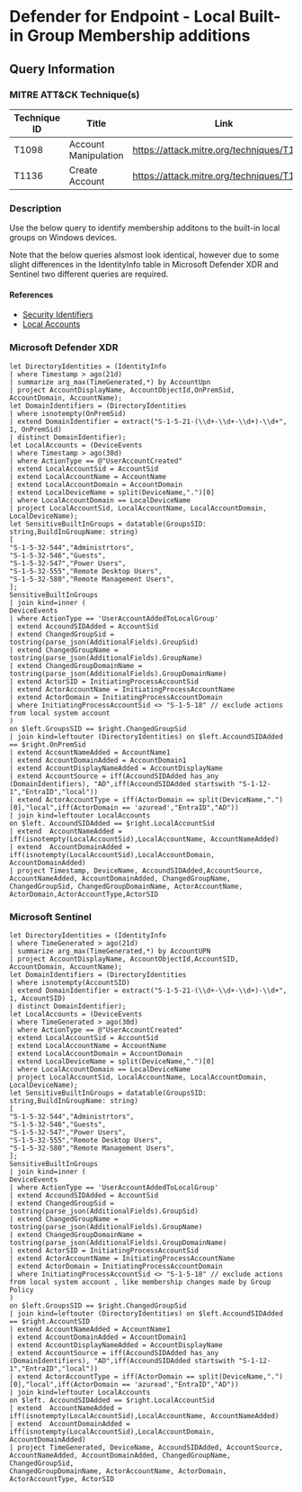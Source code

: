 # Defender for Endpoint - Local Built-in Group Membership additions

## Query Information

### MITRE ATT&CK Technique(s)

| Technique ID | Title    | Link    |
| ---  | --- | --- |
| T1098     | Account Manipulation | https://attack.mitre.org/techniques/T1098/ |
| T1136     |  Create Account | https://attack.mitre.org/techniques/T1136/ |

### Description

Use the below query to identify membership additons to the built-in local groups on Windows devices.

Note that the below queries alsmost look identical, however due to some slight differences in the IdentityInfo table in Microsoft Defender XDR and Sentinel two different queries are required.

#### References

- [Security Identifiers](https://learn.microsoft.com/en-us/windows-server/identity/ad-ds/manage/understand-security-identifiers)
- [Local Accounts](https://learn.microsoft.com/en-us/windows/security/identity-protection/access-control/local-accounts)

### Microsoft Defender XDR

```kql
let DirectoryIdentities = (IdentityInfo
| where Timestamp > ago(21d)
| summarize arg_max(TimeGenerated,*) by AccountUpn
| project AccountDisplayName, AccountObjectId,OnPremSid, AccountDomain, AccountName);
let DomainIdentifiers = (DirectoryIdentities
| where isnotempty(OnPremSid)
| extend DomainIdentifier = extract("S-1-5-21-(\\d+-\\d+-\\d+)-\\d+", 1, OnPremSid)
| distinct DomainIdentifier);
let LocalAccounts = (DeviceEvents
| where Timestamp > ago(30d)
| where ActionType == @"UserAccountCreated"
| extend LocalAccountSid = AccountSid
| extend LocalAccountName = AccountName
| extend LocalAccountDomain = AccountDomain
| extend LocalDeviceName = split(DeviceName,".")[0]
| where LocalAccountDomain == LocalDeviceName
| project LocalAccountSid, LocalAccountName, LocalAccountDomain, LocalDeviceName);
let SensitiveBuiltInGroups = datatable(GroupsSID: string,BuildInGroupName: string)
[
"S-1-5-32-544","Administrtors",
"S-1-5-32-546","Guests",
"S-1-5-32-547","Power Users",
"S-1-5-32-555","Remote Desktop Users",
"S-1-5-32-580","Remote Management Users",
];
SensitiveBuiltInGroups
| join kind=inner (
DeviceEvents
| where ActionType == 'UserAccountAddedToLocalGroup'
| extend AccoundSIDAdded = AccountSid
| extend ChangedGroupSid = tostring(parse_json(AdditionalFields).GroupSid)
| extend ChangedGroupName = tostring(parse_json(AdditionalFields).GroupName)
| extend ChangedGroupDomainName = tostring(parse_json(AdditionalFields).GroupDomainName)
| extend ActorSID = InitiatingProcessAccountSid
| extend ActorAccountName = InitiatingProcessAccountName
| extend ActorDomain = InitiatingProcessAccountDomain
| where InitiatingProcessAccountSid <> "S-1-5-18" // exclude actions from local system account
)
on $left.GroupsSID == $right.ChangedGroupSid
| join kind=leftouter (DirectoryIdentities) on $left.AccoundSIDAdded == $right.OnPremSid
| extend AccountNameAdded = AccountName1
| extend AccountDomainAdded = AccountDomain1
| extend AccountDisplayNameAdded = AccountDisplayName
| extend AccountSource = iff(AccoundSIDAdded has_any (DomainIdentifiers), "AD",iff(AccoundSIDAdded startswith "S-1-12-1","EntraID","local"))
| extend ActorAccountType = iff(ActorDomain == split(DeviceName,".")[0],"local",iff(ActorDomain == 'azuread',"EntraID","AD"))
| join kind=leftouter LocalAccounts
on $left. AccoundSIDAdded == $right.LocalAccountSid
| extend  AccountNameAdded = iff(isnotempty(LocalAccountSid),LocalAccountName, AccountNameAdded)
| extend  AccountDomainAdded = iff(isnotempty(LocalAccountSid),LocalAccountDomain, AccountDomainAdded)
| project Timestamp, DeviceName, AccoundSIDAdded,AccountSource, AccountNameAdded, AccountDomainAdded, ChangedGroupName, ChangedGroupSid, ChangedGroupDomainName, ActorAccountName, ActorDomain,ActorAccountType,ActorSID
```

### Microsoft Sentinel

```kql
let DirectoryIdentities = (IdentityInfo
| where TimeGenerated > ago(21d)
| summarize arg_max(TimeGenerated,*) by AccountUPN
| project AccountDisplayName, AccountObjectId,AccountSID, AccountDomain, AccountName);
let DomainIdentifiers = (DirectoryIdentities
| where isnotempty(AccountSID)
| extend DomainIdentifier = extract("S-1-5-21-(\\d+-\\d+-\\d+)-\\d+", 1, AccountSID)
| distinct DomainIdentifier);
let LocalAccounts = (DeviceEvents
| where TimeGenerated > ago(30d)
| where ActionType == @"UserAccountCreated"
| extend LocalAccountSid = AccountSid
| extend LocalAccountName = AccountName
| extend LocalAccountDomain = AccountDomain
| extend LocalDeviceName = split(DeviceName,".")[0]
| where LocalAccountDomain == LocalDeviceName
| project LocalAccountSid, LocalAccountName, LocalAccountDomain, LocalDeviceName);
let SensitiveBuiltInGroups = datatable(GroupsSID: string,BuildInGroupName: string)
[
"S-1-5-32-544","Administrtors",
"S-1-5-32-546","Guests",
"S-1-5-32-547","Power Users",
"S-1-5-32-555","Remote Desktop Users",
"S-1-5-32-580","Remote Management Users",
];
SensitiveBuiltInGroups
| join kind=inner (
DeviceEvents
| where ActionType == 'UserAccountAddedToLocalGroup'
| extend AccoundSIDAdded = AccountSid
| extend ChangedGroupSid = tostring(parse_json(AdditionalFields).GroupSid)
| extend ChangedGroupName = tostring(parse_json(AdditionalFields).GroupName)
| extend ChangedGroupDomainName = tostring(parse_json(AdditionalFields).GroupDomainName)
| extend ActorSID = InitiatingProcessAccountSid
| extend ActorAccountName = InitiatingProcessAccountName
| extend ActorDomain = InitiatingProcessAccountDomain
| where InitiatingProcessAccountSid <> "S-1-5-18" // exclude actions from local system account , like membership changes made by Group Policy
)
on $left.GroupsSID == $right.ChangedGroupSid
| join kind=leftouter (DirectoryIdentities) on $left.AccoundSIDAdded == $right.AccountSID
| extend AccountNameAdded = AccountName1
| extend AccountDomainAdded = AccountDomain1
| extend AccountDisplayNameAdded = AccountDisplayName
| extend AccountSource = iff(AccoundSIDAdded has_any (DomainIdentifiers), "AD",iff(AccoundSIDAdded startswith "S-1-12-1","EntraID","local"))
| extend ActorAccountType = iff(ActorDomain == split(DeviceName,".")[0],"local",iff(ActorDomain == 'azuread',"EntraID","AD"))
| join kind=leftouter LocalAccounts
on $left. AccoundSIDAdded == $right.LocalAccountSid
| extend  AccountNameAdded = iff(isnotempty(LocalAccountSid),LocalAccountName, AccountNameAdded)
| extend  AccountDomainAdded = iff(isnotempty(LocalAccountSid),LocalAccountDomain, AccountDomainAdded)
| project TimeGenerated, DeviceName, AccoundSIDAdded, AccountSource, AccountNameAdded, AccountDomainAdded, ChangedGroupName, ChangedGroupSid, 
ChangedGroupDomainName, ActorAccountName, ActorDomain, ActorAccountType, ActorSID
```
